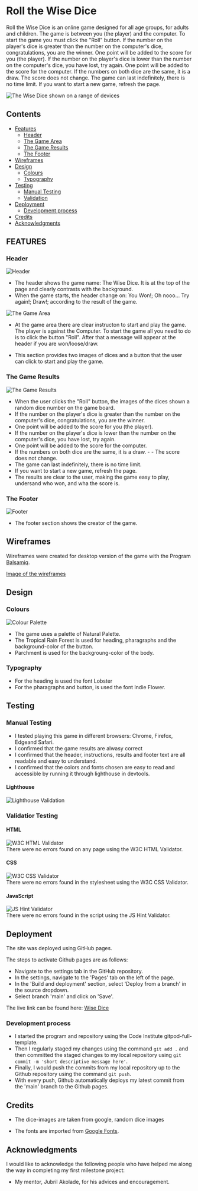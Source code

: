 # Roll the Wise Dice

Roll the Wise Dice is an online game designed for all age groups, for adults and children. The game is between you (the player) and the computer. To start the game you must click the "Roll" button. If the number on the player's dice is greater than the number on the computer's dice, congratulations, you are the winner. One point will be added to the score for you (the player).
If the number on the player's dice is lower than the number on the computer's dice, you have lost, try again. One point will be added to the score for the computer.
If the numbers on both dice are the same, it is a draw. The score does not change.
The game can last indefinitely, there is no time limit.
If you want to start a new game, refresh the page.

![The Wise Dice shown on a range of devices](assets/docs/responisive-wise-dice.PNG)


## Contents

* [Features](#features)
  * [Header](#header)
  * [The Game Area](#game-area)
  * [The Game Results](#game-results)
  * [The Footer](#footer)
* [Wireframes](#wireframes)
* [Design](#design)
  * [Colours](#colours)
  * [Typography](#typography)
* [Testing](#testing)
  * [Manual Testing](#manual-testing)
  * [Validation](#validation)
* [Deployment](#deployment)
  * [Development process](#development-process)
* [Credits](#credits)
* [Acknowledgments](#acknowledgments)


## FEATURES  

### Header 
![Header](assets/docs/header.PNG)
- The header shows the game name: The Wise Dice. It is at the top of the page and clearly contrasts with the background.
- When the game starts, the header change on: You Won!; Oh nooo... Try again!; Draw!; according to the result of the game.

![The Game Area](assets/docs/game-area.PNG)
- At the game area there are clear instructon to start and play the game. The player is against the Computer. To start the game all you need to do is to click the button "Roll". After that a message will appear at the header if you are won/loose/draw. 

- This section provides two images of dices and a button that the user can click to start and play the game. 

### The Game Results
![The Game Results](assets/docs/game-results.PNG)
- When the user clicks the "Roll" button, the images of the dices shown a random dice number on the game board. 
- If the number on the player's dice is greater than the number on the computer's dice, congratulations, you are the winner. 
- One point will be added to the score for you (the player).
- If the number on the player's dice is lower than the number on the computer's dice, you have lost, try again. 
- One point will be added to the score for the computer.
- If the numbers on both dice are the same, it is a draw. - - The score does not change.
- The game can last indefinitely, there is no time limit.
- If you want to start a new game, refresh the page.
- The results are clear to the user, making the game easy to play, undersand who won, and wha the score is.  

### The Footer
![Footer](assets/docs/footer.PNG)
- The footer section shows the creator of the game.

## Wireframes  

Wireframes were created for desktop version of the game with the Program [Balsamiq](https://balsamiq.com/).

[Image of the wireframes](assets/docs/wireframes/wireframes.PNG)

## Design  

### Colours  
![Colour Palette](assets/docs/natural-palette.PNG)
- The game uses a palette of Natural Palette.
- The Tropical Rain Forest is used for heading, pharagraphs and the background-color of the button.
- Parchment is used for the backgroung-color of the body.

### Typography  
- For the heading is used the font Lobster
- For the pharagraphs and button, is used the font Indie Flower.

## Testing   

### Manual Testing  
- I tested playing this game in different browsers: Chrome, Firefox, Edgeand Safari.
- I confirmed that the game results are alwasy correct
- I confirmed that the header, instructions, results and footer text are all readable and easy to understand.
- I confirmed that the colors and fonts chosen are easy to read and accessible by running it through lighthouse in devtools.
#### Lighthouse  
![Lighthouse Validation](assets/docs/validators/lighthouse-raport.PNG)


### Validatior Testing 
#### HTML  
![W3C HTML Validator](assets/docs/validators/html-validator.PNG)     
There were no errors found on any page using the W3C HTML Validator.
#### CSS  
![W3C CSS Validator](assets/docs/validators/css-validator.PNG)  
There were no errors found in the stylesheet using the W3C CSS Validator.
#### JavaScript
![JS Hint Validator](assets/docs/validators/js-validator.PNG)  
There were no errors found in the script using the JS Hint Validator. 

## Deployment  

The site was deployed using GitHub pages. 

The steps to activate Github pages are as follows:
- Navigate to the settings tab in the GitHub repository.
- In the settings, navigate to the 'Pages' tab on the left of the page.
- In the 'Build and deployment' section, select 'Deploy from a branch' in the source dropdown.
- Select branch 'main' and click on 'Save'.


The live link can be found here: [Wise Dice](https://xh3ni.github.io/wise-dice/)

### Development process

- I started the program and repository using the Code Institute gitpod-full-template.
- Then I regularly staged my changes using the command `git add .` and then committed the staged changes to my local repository using `git commit -m 'short descriptive message here'`. 
- Finally, I would push the commits from my local repository up to the Github repository using the command `git push`.
- With every push, Github automatically deploys my latest commit from the 'main' branch to the Github pages.

## Credits  

- The dice-images are taken from google, random dice images

- The fonts are imported from [Google Fonts](https://fonts.google.com/).

## Acknowledgments

I would like to acknowledge the following people who have helped me along the way in completing my first milestone project:
- My mentor, Jubril Akolade, for his advices and encouragement.